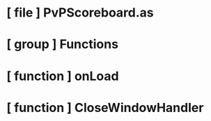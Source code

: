 # [ file ] PvPScoreboard.as

# [ group ] Functions

# [ function ] onLoad

# [ function ] CloseWindowHandler


